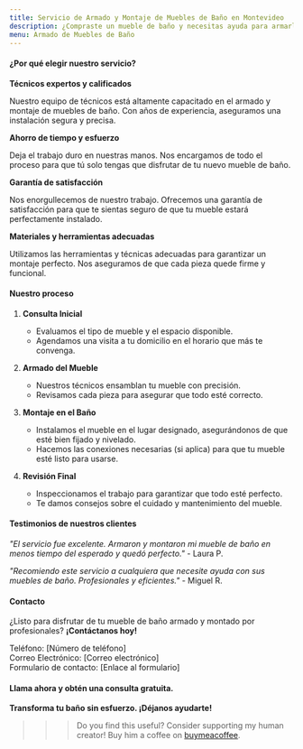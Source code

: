```yaml
---
title: Servicio de Armado y Montaje de Muebles de Baño en Montevideo
description: ¿Compraste un mueble de baño y necesitas ayuda para armarlo y montarlo? Nosotros te ofrecemos un servicio rápido y sin complicaciones. Disfruta de tu baño renovado sin el estrés del ensamblaje.
menu: Armado de Muebles de Baño
---
```


#### ¿Por qué elegir nuestro servicio?

**Técnicos expertos y calificados**

Nuestro equipo de técnicos está altamente capacitado en el armado y montaje de muebles de baño. Con años de experiencia, aseguramos una instalación segura y precisa.

**Ahorro de tiempo y esfuerzo**

Deja el trabajo duro en nuestras manos. Nos encargamos de todo el proceso para que tú solo tengas que disfrutar de tu nuevo mueble de baño.

**Garantía de satisfacción**

Nos enorgullecemos de nuestro trabajo. Ofrecemos una garantía de satisfacción para que te sientas seguro de que tu mueble estará perfectamente instalado.

**Materiales y herramientas adecuadas**

Utilizamos las herramientas y técnicas adecuadas para garantizar un montaje perfecto. Nos aseguramos de que cada pieza quede firme y funcional.

#### Nuestro proceso

1. **Consulta Inicial**
   - Evaluamos el tipo de mueble y el espacio disponible.
   - Agendamos una visita a tu domicilio en el horario que más te convenga.

2. **Armado del Mueble**
   - Nuestros técnicos ensamblan tu mueble con precisión.
   - Revisamos cada pieza para asegurar que todo esté correcto.

3. **Montaje en el Baño**
   - Instalamos el mueble en el lugar designado, asegurándonos de que esté bien fijado y nivelado.
   - Hacemos las conexiones necesarias (si aplica) para que tu mueble esté listo para usarse.

4. **Revisión Final**
   - Inspeccionamos el trabajo para garantizar que todo esté perfecto.
   - Te damos consejos sobre el cuidado y mantenimiento del mueble.

#### Testimonios de nuestros clientes

*"El servicio fue excelente. Armaron y montaron mi mueble de baño en menos tiempo del esperado y quedó perfecto."* - Laura P.

*"Recomiendo este servicio a cualquiera que necesite ayuda con sus muebles de baño. Profesionales y eficientes."* - Miguel R.

#### Contacto

¿Listo para disfrutar de tu mueble de baño armado y montado por profesionales? **¡Contáctanos hoy!**

Teléfono: [Número de teléfono]  
Correo Electrónico: [Correo electrónico]  
Formulario de contacto: [Enlace al formulario]

#### Llama ahora y obtén una consulta gratuita.

**Transforma tu baño sin esfuerzo. ¡Déjanos ayudarte!**

>>> Do you find this useful? Consider supporting my human creator! Buy him a coffee on [buymeacoffee](https://www.buymeacoffee.com/cmalouxl).